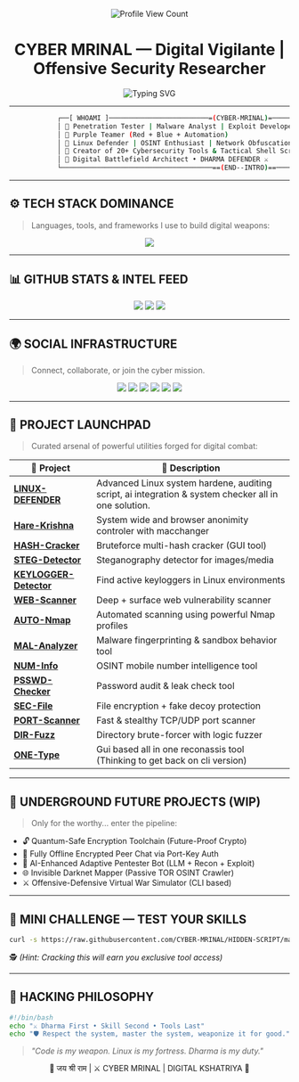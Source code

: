 <p align="center">
  <img src="https://komarev.com/ghpvc/?username=CYBER-MRINAL&label=VISITORS&color=0e75b6&style=flat-square" alt="Profile View Count" />
</p>

<h1 align="center">
  CYBER MRINAL — Digital Vigilante | Offensive Security Researcher
</h1>

<p align="center">
  <img src="https://readme-typing-svg.demolab.com?font=Fira+Code&size=22&pause=1000&center=true&vCenter=true&width=440&lines=Red+Teamer+%7C+Exploit+Developer;Cyber+Security+Engineer;Malware+Analyst+%7C+Threat+Hunter;Defensive+Architect+%7C+Linux+Hardener;Hindu+Dharma+%7C+Cyber+Security++%7C+Devloper;" alt="Typing SVG" />
</p>

---

```bash
            ┌──[ WHOAMI ]─────────────────────────=(CYBER-MRINAL)=─────────────────────────────────────┐
            │ 🔹 Penetration Tester | Malware Analyst | Exploit Developer | Purple Teamer | Programmer │
            │ 🔹 Purple Teamer (Red + Blue + Automation)                                               │
            │ 🔹 Linux Defender | OSINT Enthusiast | Network Obfuscation Researcher                    │
            │ 🔹 Creator of 20+ Cybersecurity Tools & Tactical Shell Scripts                           │ 
            │ 🔹 Digital Battlefield Architect • DHARMA DEFENDER ⚔️                                    │
            └──────────────────────────────────────==(END--INTRO)==────────────────────────────────────┘
````

---

## ⚙️ TECH STACK DOMINANCE

> Languages, tools, and frameworks I use to build digital weapons:

<p align="center">
  <img src="https://skillicons.dev/icons?i=linux,bash,rust,go,python,c,java,cpp,html,css,js,ruby,git,arch,regex&theme=dark" />
</p>

---

## 📊 GITHUB STATS & INTEL FEED

<p align="center">
  <img src="https://github-readme-stats.vercel.app/api?username=CYBER-MRINAL&show_icons=true&theme=tokyonight&count_private=true&hide_title=true" />
  <img src="https://github-readme-stats.vercel.app/api/top-langs/?username=CYBER-MRINAL&layout=compact&theme=tokyonight&langs_count=10" />
  <img src="https://github-readme-streak-stats.herokuapp.com/?user=CYBER-MRINAL&theme=tokyonight" />
</p>

---

## 🌍 SOCIAL INFRASTRUCTURE

> Connect, collaborate, or join the cyber mission.

<p align="center">
  <a href="https://t.me/CYBERMRINAL"><img src="https://img.shields.io/badge/Telegram-2CA5E0?style=for-the-badge&logo=telegram&logoColor=white" /></a>
  <a href="https://x.com/CYBERMRINAL"><img src="https://img.shields.io/badge/Twitter-1DA1F2?style=for-the-badge&logo=twitter&logoColor=white" /></a>
  <a href="https://linkedin.com/in/CYBERMRINAL"><img src="https://img.shields.io/badge/LinkedIn-0077B5?style=for-the-badge&logo=linkedin&logoColor=white" /></a>
  <a href="https://instagram.com/CYBERMRINAL"><img src="https://img.shields.io/badge/Instagram-E4405F?style=for-the-badge&logo=instagram&logoColor=white" /></a>
  <a href="https://hackerone.com/cyber-mrinal"><img src="https://img.shields.io/badge/HackerOne-494949?style=for-the-badge&logo=hackerone&logoColor=white" /></a>
  <a href="https://bugcrowd.com/CYBER-MRINAL"><img src="https://img.shields.io/badge/Bugcrowd-F26822?style=for-the-badge&logo=bugcrowd&logoColor=white" /></a>
</p>

---

## 🚀 PROJECT LAUNCHPAD

> Curated arsenal of powerful utilities forged for digital combat:

| 🔰 Project                                                                   | 🚀 Description                                   |
| ---------------------------------------------------------------------------- | ------------------------------------------------ |
| [**LINUX-DEFENDER**](https://github.com/CYBER-MRINAL/LINUX-DEFENDER)         | Advanced Linux system hardene, auditing script, ai integration & system checker all in one solution. |
| [**Hare-Krishna**](https://github.com/CYBER-MRINAL/Hare-Krishna)             | System wide and browser anonimity controler with macchanger |
| [**HASH-Cracker**](https://github.com/CYBER-MRINAL/HASH-Cracker)             | Bruteforce multi-hash cracker (GUI tool)         |
| [**STEG-Detector**](https://github.com/CYBER-MRINAL/STEG-Detector)           | Steganography detector for images/media          |
| [**KEYLOGGER-Detector**](https://github.com/CYBER-MRINAL/KEYLOGGER-Detector) | Find active keyloggers in Linux environments     |
| [**WEB-Scanner**](https://github.com/CYBER-MRINAL/WEB-Scanner)               | Deep + surface web vulnerability scanner         |
| [**AUTO-Nmap**](https://github.com/CYBER-MRINAL/AUTOMATED-nmap)              | Automated scanning using powerful Nmap profiles  |
| [**MAL-Analyzer**](https://github.com/CYBER-MRINAL/MAL-Analyzer)             | Malware fingerprinting & sandbox behavior tool   |
| [**NUM-Info**](https://github.com/CYBER-MRINAL/NUM-Info)                     | OSINT mobile number intelligence tool            |
| [**PSSWD-Checker**](https://github.com/CYBER-MRINAL/PSSWD-Checker)           | Password audit & leak check tool                 |
| [**SEC-File**](https://github.com/CYBER-MRINAL/SEC-File)                     | File encryption + fake decoy protection          |
| [**PORT-Scanner**](https://github.com/CYBER-MRINAL/PORT-Scanner)             | Fast & stealthy TCP/UDP port scanner             |
| [**DIR-Fuzz**](https://github.com/CYBER-MRINAL/DIR-Fuzz)                     | Directory brute-forcer with logic fuzzer         |
| [**ONE-Type**](https://github.com/CYBER-MRINAL/ONE-Type)                     | Gui based all in one reconassis tool (Thinking to get back on cli version)         |

---

## 🧠 UNDERGROUND FUTURE PROJECTS (WIP)

> Only for the worthy... enter the pipeline:

* 🔓 Quantum-Safe Encryption Toolchain (Future-Proof Crypto)
* 🔁 Fully Offline Encrypted Peer Chat via Port-Key Auth
* 🧠 AI-Enhanced Adaptive Pentester Bot (LLM + Recon + Exploit)
* 🌐 Invisible Darknet Mapper (Passive TOR OSINT Crawler)
* ⚔️ Offensive-Defensive Virtual War Simulator (CLI based)

---

## 🧩 MINI CHALLENGE — TEST YOUR SKILLS

```bash
curl -s https://raw.githubusercontent.com/CYBER-MRINAL/HIDDEN-SCRIPT/main/entry.sh | bash
```

🕵️ *(Hint: Cracking this will earn you exclusive tool access)*

---

## 🧘 HACKING PHILOSOPHY

```bash
#!/bin/bash
echo "⚔️ Dharma First • Skill Second • Tools Last"
echo "🛡️ Respect the system, master the system, weaponize it for good."
```

> *"Code is my weapon. Linux is my fortress. Dharma is my duty."*

<p align="center">
  🙏 जय श्री राम | ⚔️ CYBER MRINAL | DIGITAL KSHATRIYA 🙏
</p>
